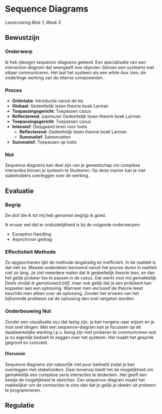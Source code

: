 # Sequence Diagrams
_Leerervaring_
_Blok 1; Week 5_


## Bewustzijn
### Onderwerp
Ik heb (design) sequence-diagrams geleerd. Een specialisatie van een _interaction diagram_ dat
weergeeft hoe objecten (binnen een systeem) met elkaar communiceren. 
Het laat het systeem als een _white-box_ zien; de onderlinge werking van de interne componenten.

### Proces
- **Oriëntatie**: Introductie vanuit de les
- **Globaal**: Gedeeltelijk lezen theorie boek Larman
- **Toepassingsgericht**: Toepassen casus
- **Reflecterend**: (opnieuw) Gedeeltelijk lezen theorie boek Larman
- **Toepassingsgericht**: Toepassen casus
- **Intensief**: Diepgaand leren voor toets
    - **Reflecterend**: Gedeeltelijk lezen theorie boek Larman
    - **Summatief**: Samenvatten
- **Summatief**: Toepassen op toets

### Nut
Sequence diagrams kan deel zijn van je gereedschap om complexe interacties binnen je systeem te 
illustreren. Op deze manier kan je met stakeholders overleggen over de werking. 


## Evaluatie
### Begrip 
De stof die ik tot mij heb genomen begrijp ik goed. 

Ik ervaar wel dat er onduidelijkheid is bij de volgende onderwerpen:
- Exception Handling
- Asynchroon gedrag

### Effectiviteit Methode
Zo opgeschreven lijkt de methode langdradig en inefficiént. In de realiteit is dat niet zo. Meeste onderdelen benoemd
vanuit het proces duren in realiteit niet zo lang. Je ziet meerdere malen dat ik gedeeltelijk theorie lees, en dan het 
gelijk probeer toe te passen in de casus. Dat werkt voor mij gemakkelijk. Deels omdat ik gemotiveerd blijf, maar ook
gelijk dat je een probleem kan koppelen aan een oplossing. Wanneer men exclusief de theorie leest beschikt men alleen
over de oplossing. Zonder het ervaren van het bijhorende probleem zal de oplossing dan snel vergeten worden.

### Onderbouwing Nut
Zonder een visualisatie zou dat lastig zijn, je kan nergens naar wijzen en je mist snel dingen. Met een
sequence-diagram kan je focussen op de daadwerkelijke werking i.p.v. bezig zijn met proberen
te communiceren wat je nu eigenlijk bedoelt te zeggen over het systeem. Het maakt het gesprek
gegrond en concreet.

#### Discussie
Sequence diagrams zijn natuurlijk niet puur bedoeld zodat je kan overleggen met stakeholders. Daar bovenop biedt het de
mogelijkheid om gemakkelijk een complexe serie interacties te bedenken. Het geeft een beetje de mogelijkheid te
_sketchen_. Een sequence-diagram maakt het makkelijker om de connecties te zien dan dat je gelijk je ideeën uit probeert
te programmeren. 


## Regulatie

